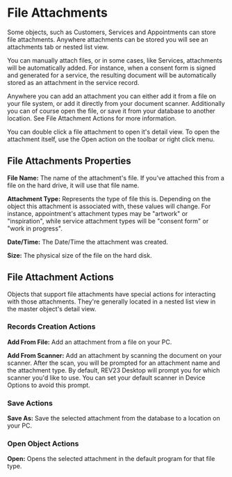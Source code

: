 # File Attachments

Some objects, such as Customers, Services and Appointments can store file attachments. Anywhere attachments can be stored you will see an attachments tab or nested list view.

You can manually attach files, or in some cases, like Services, attachments will be automatically added. For instance, when a consent form is signed and generated for a service, the resulting document will be automatically stored as an attachment in the service record.

Anywhere you can add an attachment you can either add it from a file on your file system, or add it directly from your document scanner. Additionally you can of course open the file, or save it from your database to another location. See File Attachment Actions for more information.

You can double click a file attachment to open it's detail view. To open the attachment itself, use the Open action on the toolbar or right click menu.

## File Attachments Properties

**File Name:** The name of the attachment's file. If you've attached this from a file on the hard drive, it will use that file name.

**Attachment Type:** Represents the type of file this is. Depending on the object this attachment is associated with, these values will change. For instance, appointment's attachment types may be "artwork" or "inspiration", while service attachment types will be "consent form" or "work in progress".

**Date/Time:** The Date/Time the attachment was created.

**Size:** The physical size of the file on the hard disk.

## File Attachment Actions

Objects that support file attachments have special actions for interacting with those attachments. They're generally located in a nested list view in the master object's detail view.

### Records Creation Actions

**Add From File:** Add an attachment from a file on your PC.

**Add From Scanner:** Add an attachment by scanning the document on your scanner. After the scan, you will be prompted for an attachment name and the attachment type. By default, REV23 Desktop will prompt you for which scanner you'd like to use. You can set your default scanner in Device Options to avoid this prompt.

### Save Actions

**Save As:** Save the selected attachment from the database to a location on your PC.

### Open Object Actions

**Open:** Opens the selected attachment in the default program for that file type.

